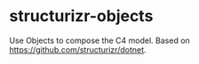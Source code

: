 # structurizr-objects
Use Objects to compose the C4 model. Based on https://github.com/structurizr/dotnet.
